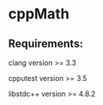 cppMath
=======

Requirements:
-------------
clang     version >= 3.3

cpputest  version >= 3.5

libstdc++ version >= 4.8.2


